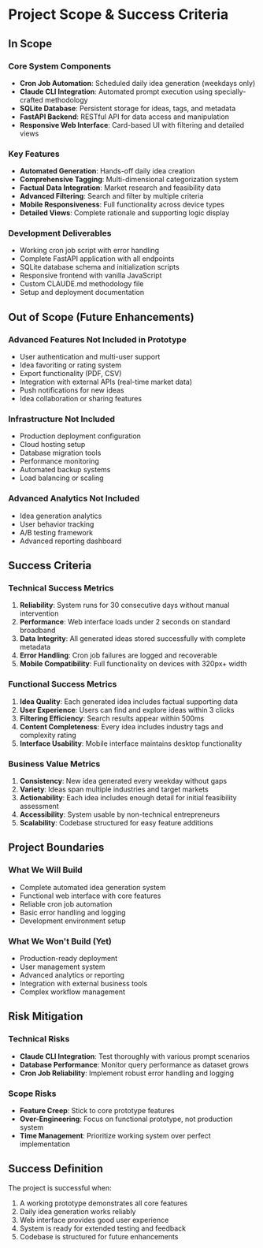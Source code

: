 # Project Scope & Success Criteria

## In Scope

### Core System Components
- **Cron Job Automation**: Scheduled daily idea generation (weekdays only)
- **Claude CLI Integration**: Automated prompt execution using specially-crafted methodology
- **SQLite Database**: Persistent storage for ideas, tags, and metadata
- **FastAPI Backend**: RESTful API for data access and manipulation
- **Responsive Web Interface**: Card-based UI with filtering and detailed views

### Key Features
- **Automated Generation**: Hands-off daily idea creation
- **Comprehensive Tagging**: Multi-dimensional categorization system
- **Factual Data Integration**: Market research and feasibility data
- **Advanced Filtering**: Search and filter by multiple criteria
- **Mobile Responsiveness**: Full functionality across device types
- **Detailed Views**: Complete rationale and supporting logic display

### Development Deliverables
- Working cron job script with error handling
- Complete FastAPI application with all endpoints
- SQLite database schema and initialization scripts
- Responsive frontend with vanilla JavaScript
- Custom CLAUDE.md methodology file
- Setup and deployment documentation

## Out of Scope (Future Enhancements)

### Advanced Features Not Included in Prototype
- User authentication and multi-user support
- Idea favoriting or rating system
- Export functionality (PDF, CSV)
- Integration with external APIs (real-time market data)
- Push notifications for new ideas
- Idea collaboration or sharing features

### Infrastructure Not Included
- Production deployment configuration
- Cloud hosting setup
- Database migration tools
- Performance monitoring
- Automated backup systems
- Load balancing or scaling

### Advanced Analytics Not Included
- Idea generation analytics
- User behavior tracking
- A/B testing framework
- Advanced reporting dashboard

## Success Criteria

### Technical Success Metrics
1. **Reliability**: System runs for 30 consecutive days without manual intervention
2. **Performance**: Web interface loads under 2 seconds on standard broadband
3. **Data Integrity**: All generated ideas stored successfully with complete metadata
4. **Error Handling**: Cron job failures are logged and recoverable
5. **Mobile Compatibility**: Full functionality on devices with 320px+ width

### Functional Success Metrics
1. **Idea Quality**: Each generated idea includes factual supporting data
2. **User Experience**: Users can find and explore ideas within 3 clicks
3. **Filtering Efficiency**: Search results appear within 500ms
4. **Content Completeness**: Every idea includes industry tags and complexity rating
5. **Interface Usability**: Mobile interface maintains desktop functionality

### Business Value Metrics
1. **Consistency**: New idea generated every weekday without gaps
2. **Variety**: Ideas span multiple industries and target markets
3. **Actionability**: Each idea includes enough detail for initial feasibility assessment
4. **Accessibility**: System usable by non-technical entrepreneurs
5. **Scalability**: Codebase structured for easy feature additions

## Project Boundaries

### What We Will Build
- Complete automated idea generation system
- Functional web interface with core features
- Reliable cron job automation
- Basic error handling and logging
- Development environment setup

### What We Won't Build (Yet)
- Production-ready deployment
- User management system
- Advanced analytics or reporting
- Integration with external business tools
- Complex workflow management

## Risk Mitigation

### Technical Risks
- **Claude CLI Integration**: Test thoroughly with various prompt scenarios
- **Database Performance**: Monitor query performance as dataset grows
- **Cron Job Reliability**: Implement robust error handling and logging

### Scope Risks  
- **Feature Creep**: Stick to core prototype features
- **Over-Engineering**: Focus on functional prototype, not production system
- **Time Management**: Prioritize working system over perfect implementation

## Success Definition

The project is successful when:
1. A working prototype demonstrates all core features
2. Daily idea generation works reliably
3. Web interface provides good user experience
4. System is ready for extended testing and feedback
5. Codebase is structured for future enhancements